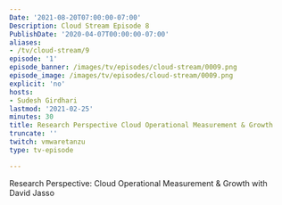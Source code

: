 ```yaml
---
Date: '2021-08-20T07:00:00-07:00'
Description: Cloud Stream Episode 8
PublishDate: '2020-04-07T00:00:00-07:00'
aliases:
- /tv/cloud-stream/9
episode: '1'
episode_banner: /images/tv/episodes/cloud-stream/0009.png
episode_image: /images/tv/episodes/cloud-stream/0009.png
explicit: 'no'
hosts:
- Sudesh Girdhari
lastmod: '2021-02-25'
minutes: 30
title: Research Perspective Cloud Operational Measurement & Growth
truncate: ''
twitch: vmwaretanzu
type: tv-episode

---
```


Research Perspective: Cloud Operational Measurement & Growth with David Jasso